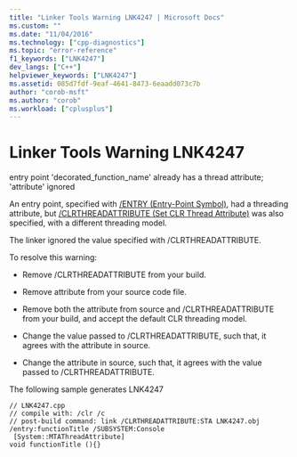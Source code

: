 ```yaml
---
title: "Linker Tools Warning LNK4247 | Microsoft Docs"
ms.custom: ""
ms.date: "11/04/2016"
ms.technology: ["cpp-diagnostics"]
ms.topic: "error-reference"
f1_keywords: ["LNK4247"]
dev_langs: ["C++"]
helpviewer_keywords: ["LNK4247"]
ms.assetid: 085d7fdf-9eaf-4641-8473-6eaadd073c7b
author: "corob-msft"
ms.author: "corob"
ms.workload: ["cplusplus"]
---
```

# Linker Tools Warning LNK4247
entry point 'decorated_function_name' already has a thread attribute; 'attribute' ignored  
  
 An entry point, specified with [/ENTRY (Entry-Point Symbol)](../../build/reference/entry-entry-point-symbol.md), had a threading attribute, but [/CLRTHREADATTRIBUTE (Set CLR Thread Attribute)](../../build/reference/clrthreadattribute-set-clr-thread-attribute.md) was also specified, with a different threading model.  
  
 The linker ignored the value specified with /CLRTHREADATTRIBUTE.  
  
 To resolve this warning:  
  
-   Remove /CLRTHREADATTRIBUTE from your build.  
  
-   Remove attribute from your source code file.  
  
-   Remove both the attribute from source and /CLRTHREADATTRIBUTE from your build, and accept the default CLR threading model.  
  
-   Change the value passed to /CLRTHREADATTRIBUTE, such that, it agrees with the attribute in source.  
  
-   Change the attribute in source, such that, it agrees with the value passed to /CLRTHREADATTRIBUTE.  
  
 The following sample generates LNK4247  
  
```  
// LNK4247.cpp  
// compile with: /clr /c  
// post-build command: link /CLRTHREADATTRIBUTE:STA LNK4247.obj /entry:functionTitle /SUBSYSTEM:Console  
 [System::MTAThreadAttribute]  
void functionTitle (){}  
```